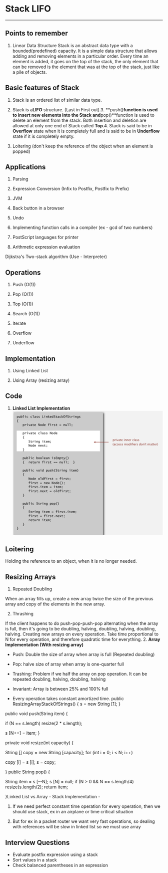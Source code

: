 # Stack LIFO

---

## Points to remember

1. Linear Data Structure
Stack is an abstract data type with a bounded(predefined) capacity. It is a simple data structure that allows adding and removing elements in a particular order. Every time an element is added, it goes on the top of the stack, the only element that can be removed is the element that was at the top of the stack, just like a pile of objects.

## Basic features of Stack

1. Stack is an ordered list of similar data type.

2. Stack is a**LIFO** structure. (Last in First out).3. **push()**function is used to insert new elements into the Stack and**pop()**function is used to delete an element from the stack. Both insertion and deletion are allowed at only one end of Stack called **Top**.4. Stack is said to be in **Overflow** state when it is completely full and is said to be in **Underflow** state if it is completely empty.

5. Loitering (don't keep the reference of the object when an element is popped)

## Applications

1. Parsing

2. Expression Conversion (Infix to Postfix, Postfix to Prefix)

3. JVM

4. Back button in a browser

5. Undo

6. Implementing function calls in a compiler (ex - gcd of two numbers)

7. PostScript languages for printer

8. Arithmetic expression evaluation

Dijkstra's Two-stack algorithm (Use - Interpreter)

## Operations

1. Push (O(1))

2. Pop (O(1))

3. Top (O(1))

4. Search (O(1))

5. Iterate

6. Overflow

7. Underflow

## Implementation

1. Using Linked List

2. Using Array (resizing array)

## Code

1. **Linked List Implementation**
![image](media/Stack-LIFO-image1.png)

## Loitering

Holding the reference to an object, when it is no longer needed.

## Resizing Arrays

1. Repeated Doubling

When an array fills up, create a new array twice the size of the previous array and copy of the elements in the new array.

2. Thrashing

If the client happens to do push-pop-push-pop alternating when the array is full, then it's going to be doubling, halving, doubling, halving, doubling, halving. Creating new arrays on every operation. Take time proportional to N for every operation, and therefore quadratic time for everything.
2. **Array Implementation (With resizing array)**

- Push: Double the size of array when array is full (Repeated doubling)

- Pop: halve size of array when array is one-quarter full

- Trashing: Problem if we half the array on pop operation. It can be repeated doubling, halving, doubling, halving

- Invariant: Array is between 25% and 100% full

- Every operation takes constant amortized time.
public ResizingArrayStackOfStrings()
{ s = new String [1]; }

public void push(String item)
{

if (N == s.length) resize(2 * s.length);

s [N++] = item;
}

private void resize(int capacity)
{

String [] copy = new String [capacity];
for (int i = 0; i < N; i++)

copy [i] = s [i];
s = copy;

}
public String pop()
{

String item = s [--N];
s [N] = null;
if (N > 0 && N == s.length/4) resize(s.length/2);
return item;

}Linked List vs Array - Stack Implementation -

1. If we need perfect constant time operation for every operation, then we should use stack, ex in an airplane or time critical situation

2. But for ex in a packet router we want very fast operations, so dealing with references will be slow in linked list so we must use array

## Interview Questions

- Evaluate postfix expression using a stack
- Sort values in a stack
- Check balanced parentheses in an expression
